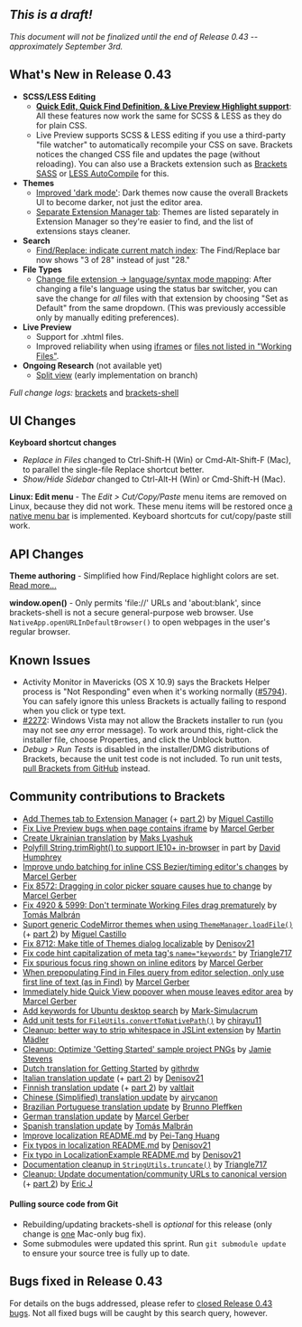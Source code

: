 _This is a draft!_
--------------------
_This document will not be finalized until the end of Release 0.43 -- approximately September 3rd._

What's New in Release 0.43
--------------------------
* **SCSS/LESS Editing**
    * **[Quick Edit, Quick Find Definition, & Live Preview Highlight support](https://trello.com/c/KoK6kPtp/1190-m-simple-support-for-less-scss-in-key-brackets-features)**: All these features now work the same for SCSS & LESS as they do for plain CSS.
    * Live Preview supports SCSS & LESS editing if you use a third-party "file watcher" to automatically recompile your CSS on save. Brackets notices the changed CSS file and updates the page (without reloading). You can also use a Brackets extension such as [Brackets SASS](https://github.com/jasonsanjose/brackets-sass) or [LESS AutoCompile](https://github.com/jdiehl/brackets-less-autocompile) for this.
* **Themes**
    * [Improved 'dark mode'](https://github.com/adobe/brackets/pull/8731): Dark themes now cause the overall Brackets UI to become darker, not just the editor area.
    * [Separate Extension Manager tab](https://github.com/adobe/brackets/pull/8759): Themes are listed separately in Extension Manager so they're easier to find, and the list of extensions stays cleaner.
* **Search**
    * [Find/Replace: indicate current match index](https://trello.com/c/0GXqt5GF/1089-s-find-next-indicate-current-match-index): The Find/Replace bar now shows "3 of 28" instead of just "28."
* **File Types**
    * [Change file extension -> language/syntax mode mapping](https://github.com/adobe/brackets/pull/8444): After changing a file's language using the status bar switcher, you can save the change for _all_ files with that extension by choosing "Set as Default" from the same dropdown. (This was previously accessible only by manually editing preferences).
* **Live Preview**
    * Support for .xhtml files.
    * Improved reliability when using [iframes](https://github.com/adobe/brackets/pull/8144) or [files not listed in "Working Files"](https://github.com/adobe/brackets/pull/8605).
* **Ongoing Research** (not available yet)
    * [Split view](https://trello.com/c/atD9BEDl/1281-m-splitview-implement-mainviewmanager-code-for-1x2-editors) (early implementation on branch)

_Full change logs:_ [brackets](https://github.com/adobe/brackets/compare/release-0.42...release-0.43#commits_bucket) and [brackets-shell](https://github.com/adobe/brackets-shell/compare/release-0.42...release-0.43#commits_bucket)


UI Changes
----------
**Keyboard shortcut changes**

* _Replace in Files_ changed to Ctrl-Shift-H (Win) or Cmd-Alt-Shift-F (Mac), to parallel the single-file Replace shortcut better.
* _Show/Hide Sidebar_ changed to Ctrl-Alt-H (Win) or Cmd-Shift-H (Mac).

**Linux: Edit menu** - The _Edit > Cut/Copy/Paste_ menu items are removed on Linux, because they did not work. These menu items will be restored once [a native menu bar](https://trello.com/c/WMB6vtwO/893-linux-native-menus) is implemented. Keyboard shortcuts for cut/copy/paste still work.


API Changes
-----------
**Theme authoring** - Simplified how Find/Replace highlight colors are set. [Read more...](https://github.com/adobe/brackets/wiki/Creating-Themes#theme-styles)

**window.open()** - Only permits 'file://' URLs and 'about:blank', since brackets-shell is not a secure general-purpose web browser. Use `NativeApp.openURLInDefaultBrowser()` to open webpages in the user's regular browser.


Known Issues
------------
* Activity Monitor in Mavericks (OS X 10.9) says the Brackets Helper process is "Not Responding" even when it's working normally ([#5794](https://github.com/adobe/brackets/issues/5794)). You can safely ignore this unless Brackets is actually failing to respond when you click or type text.
* [#2272](https://github.com/adobe/brackets/issues/2272): Windows Vista may not allow the Brackets installer to run (you may not see _any_ error message). To work around this, right-click the installer file, choose Properties, and click the Unblock button.
* _Debug > Run Tests_ is disabled in the installer/DMG distributions of Brackets, because the unit test code is not included. To run unit tests, [pull Brackets from GitHub](https://github.com/adobe/brackets/wiki/How-to-Hack-on-Brackets#wiki-getcode) instead.


Community contributions to Brackets
-----------------------------------
* [Add Themes tab to Extension Manager](https://github.com/adobe/brackets/pull/8759) (+ [part 2](https://github.com/adobe/brackets/pull/8857)) by [Miguel Castillo](https://github.com/MiguelCastillo)
* [Fix Live Preview bugs when page contains iframe](https://github.com/adobe/brackets/pull/8144) by [Marcel Gerber](https://github.com/MarcelGerber)
* [Create Ukrainian translation](https://github.com/adobe/brackets/pull/8881) by [Maks Lyashuk](https://github.com/probil)
* [Polyfill String.trimRight() to support IE10+ in-browser](https://github.com/adobe/brackets/pull/7231) in part by [David Humphrey](https://github.com/humphd)
* [Improve undo batching for inline CSS Bezier/timing editor's changes](https://github.com/adobe/brackets/pull/8589) by [Marcel Gerber](https://github.com/MarcelGerber)
* [Fix 8572: Dragging in color picker square causes hue to change](https://github.com/adobe/brackets/pull/8588) by [Marcel Gerber](https://github.com/MarcelGerber)
* [Fix 4920 & 5999: Don't terminate Working Files drag prematurely](https://github.com/adobe/brackets/pull/7820) by [Tomás Malbrán](https://github.com/TomMalbran)
* [Suport generic CodeMirror themes when using `ThemeManager.loadFile()`](https://github.com/adobe/brackets/pull/8673) (+ [part 2](https://github.com/adobe/brackets/pull/8677)) by [Miguel Castillo](https://github.com/MiguelCastillo)
* [Fix 8712: Make title of Themes dialog localizable](https://github.com/adobe/brackets/pull/8715) by [Denisov21](https://github.com/Denisov21)
* [Fix code hint capitalization of meta tag's `name="keywords"`](https://github.com/adobe/brackets/pull/8533) by [Triangle717](https://github.com/le717)
* [Fix spurious focus ring shown on inline editors](https://github.com/adobe/brackets/pull/8663) by [Marcel Gerber](https://github.com/MarcelGerber)
* [When prepopulating Find in Files query from editor selection, only use first line of text (as in Find)](https://github.com/adobe/brackets/pull/8470) by [Marcel Gerber](https://github.com/MarcelGerber)
* [Immediately hide Quick View popover when mouse leaves editor area](https://github.com/adobe/brackets/pull/8740) by [Marcel Gerber](https://github.com/MarcelGerber)
* [Add keywords for Ubuntu desktop search](https://github.com/adobe/brackets-shell/pull/461) by [Mark-Simulacrum](https://github.com/Mark-Simulacrum)
* [Add unit tests for `FileUtils.convertToNativePath()`](https://github.com/adobe/brackets/pull/7957) by [chirayu11](https://github.com/chirayu11)
* [Cleanup: better way to strip whitespace in JSLint extension](https://github.com/adobe/brackets/pull/8674) by [Martin Mädler](https://github.com/MartinMa)
* [Cleanup: Optimize 'Getting Started' sample project PNGs](https://github.com/adobe/brackets/pull/8299) by [Jamie Stevens](https://github.com/jamiestevens)
* [Dutch translation for Getting Started](https://github.com/adobe/brackets/pull/8436) by [githrdw](https://github.com/githrdw)
* [Italian translation update](https://github.com/adobe/brackets/pull/8701) (+ [part 2](https://github.com/adobe/brackets/pull/8756)) by [Denisov21](https://github.com/Denisov21)
* [Finnish translation update](https://github.com/adobe/brackets/pull/8819) (+ [part 2](https://github.com/adobe/brackets/pull/8820)) by [valtlait](https://github.com/valtlait)
* [Chinese (Simplified) translation update](https://github.com/adobe/brackets/pull/8687) by [airycanon](https://github.com/airycanon)
* [Brazilian Portuguese translation update](https://github.com/adobe/brackets/pull/8841) by [Brunno Pleffken](https://github.com/brunnopleffken)
* [German translation update](https://github.com/adobe/brackets/pull/8879) by [Marcel Gerber](https://github.com/MarcelGerber)
* [Spanish translation update](https://github.com/adobe/brackets/pull/8893) by [Tomás Malbrán](https://github.com/TomMalbran)
* [Improve localization README.md](https://github.com/adobe/brackets/pull/8438) by [Pei-Tang Huang](https://github.com/tan9)
* [Fix typos in localization README.md](https://github.com/adobe/brackets/pull/8722) by [Denisov21](https://github.com/Denisov21)
* [Fix typo in LocalizationExample README.md](https://github.com/adobe/brackets/pull/8774) by [Denisov21](https://github.com/Denisov21)
* [Documentation cleanup in `StringUtils.truncate()`](https://github.com/adobe/brackets/pull/8707) by [Triangle717](https://github.com/le717)
* [Cleanup: Update documentation/community URLs to canonical version](https://github.com/adobe/brackets/pull/8532) (+ [part 2](https://github.com/adobe/brackets/pull/8606)) by [Eric J](https://github.com/wormeyman)


#### Pulling source code from Git
* Rebuilding/updating brackets-shell is _optional_ for this release (only change is [one](https://github.com/adobe/brackets-shell/pull/450) Mac-only bug fix).
* Some submodules were updated this sprint. Run `git submodule update` to ensure your source tree is fully up to date.


Bugs fixed in Release 0.43
--------------------------
For details on the bugs addressed, please refer to [closed Release 0.43 bugs](https://github.com/adobe/brackets/issues?q=is%3Aclosed+milestone%3A%22Release+0.43%22). Not all fixed bugs will be caught by this search query, however.